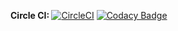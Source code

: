 <b> Circle CI: </b>[![CircleCI](https://circleci.com/gh/MaxDMT16/CQRS-Server.svg?style=svg)](https://circleci.com/gh/MaxDMT16/CQRS-Server)
[![Codacy Badge](https://api.codacy.com/project/badge/Grade/206a76a74e4541e28e442e26ebb5fbea)](https://www.codacy.com/app/MaxDMT16/CQRS-Server?utm_source=github.com&amp;utm_medium=referral&amp;utm_content=MaxDMT16/CQRS-Server&amp;utm_campaign=Badge_Grade)